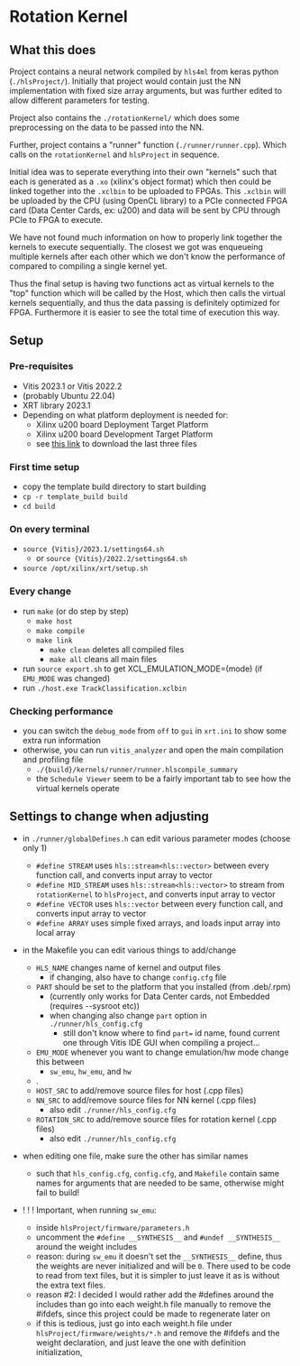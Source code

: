 # Rotation Kernel

## What this does

Project contains a neural network compiled by `hls4ml` from keras python (`./hlsProject/`). Initially that project would contain just the NN implementation with fixed size array arguments, but was further edited to allow different parameters for testing.

Project also contains the `./rotationKernel/` which does some preprocessing on the data to be passed into the NN.

Further, project contains a "runner" function (`./runner/runner.cpp`). Which calls on the `rotationKernel` and `hlsProject` in sequence.

Initial idea was to seperate everything into their own "kernels" such that each is generated as a `.xo` (xilinx's object format) which then could be linked together into the `.xclbin` to be uploaded to FPGAs. This `.xclbin` will be uploaded by the CPU (using OpenCL library) to a PCIe connected FPGA card (Data Center Cards, ex: u200) and data will be sent by CPU through PCIe to FPGA to execute.

We have not found much information on how to properly link together the kernels to execute sequentially. The closest we got was enqueueing multiple kernels after each other which we don't know the performance of compared to compiling a single kernel yet.

Thus the final setup is having two functions act as virtual kernels to the "top" function which will be called by the Host, which then calls the virtual kernels sequentially, and thus the data passing is definitely optimized for FPGA. Furthermore it is easier to see the total time of execution this way.

## Setup

### Pre-requisites

- Vitis 2023.1 or Vitis 2022.2
- (probably Ubuntu 22.04)
- XRT library 2023.1
- Depending on what platform deployment is needed for:
  - Xilinx u200 board Deployment Target Platform
  - Xilinx u200 board Development Target Platform
  - see [this link](https://www.xilinx.com/products/boards-and-kits/alveo/u200.html#gettingStarted) to download the last three files

### First time setup

- copy the template build directory to start building
- `cp -r template_build build`
- `cd build`

### On every terminal

- `source {Vitis}/2023.1/settings64.sh`
  - or `source {Vitis}/2022.2/settings64.sh`
- `source /opt/xilinx/xrt/setup.sh`

### Every change

- run `make` (or do step by step)
  - `make host`
  - `make compile`
  - `make link`
    - `make clean` deletes all compiled files
    - `make all` cleans all main files
- run `source export.sh` to get XCL_EMULATION_MODE=(mode) (if `EMU_MODE` was changed)
- run `./host.exe TrackClassification.xclbin`

### Checking performance

- you can switch the `debug_mode` from `off` to `gui` in `xrt.ini` to show some extra run information
- otherwise, you can run `vitis_analyzer` and open the main compilation and profiling file
  - `./{build}/kernels/runner/runner.hlscompile_summary`
  - the `Schedule Viewer` seem to be a fairly important tab to see how the virtual kernels operate

## Settings to change when adjusting

- in `./runner/globalDefines.h` can edit various parameter modes (choose only 1)
  - `#define STREAM` uses `hls::stream<hls::vector>` between every function call, and converts input array to vector
  - `#define MID_STREAM` uses `hls::stream<hls::vector>` to stream from `rotationKernel` to `hlsProject`, and converts input array to vector
  - `#define VECTOR` uses `hls::vector` between every function call, and converts input array to vector
  - `#define ARRAY` uses simple fixed arrays, and loads input array into local array

- in the Makefile you can edit various things to add/change
  - `HLS_NAME` changes name of kernel and output files
    - if changing, also have to change `config.cfg` file
  - `PART` should be set to the platform that you installed (from .deb/.rpm)
    - (currently only works for Data Center cards, not Embedded (requires --sysroot etc))
    - when changing also change `part` option in `./runner/hls_config.cfg`
      - still don't know where to find `part=` id name, found current one through Vitis IDE GUI when compiling a project...
  - `EMU_MODE` whenever you want to change emulation/hw mode change this between
    - `sw_emu`, `hw_emu`, and `hw`
  - .
  - `HOST_SRC` to add/remove source files for host (.cpp files)
  - `NN_SRC` to add/remove source files for NN kernel (.cpp files)
    - also edit `./runner/hls_config.cfg`
  - `ROTATION_SRC` to add/remove source files for rotation kernel (.cpp files)
    - also edit `./runner/hls_config.cfg`
- when editing one file, make sure the other has similar names
  - such that `hls_config.cfg`, `config.cfg`, and `Makefile` contain same names for arguments that are needed to be same, otherwise might fail to build!
- ! ! ! Important, when running `sw_emu`:
  - inside `hlsProject/firmware/parameters.h`
  - uncomment the `#define __SYNTHESIS__` and `#undef __SYNTHESIS__` around the weight includes
  - reason: during `sw_emu` it doesn't set the `__SYNTHESIS__` define, thus the weights are never initialized and will be `0`. There used to be code to read from text files, but it is simpler to just leave it as is without the extra text files.
  - reason #2: I decided I would rather add the #defines around the includes than go into each weight.h file manually to remove the #ifdefs, since this project could be made to regenerate later on
  - if this is tedious, just go into each weight.h file under `hlsProject/firmware/weights/*.h` and remove the #ifdefs and the weight declaration, and just leave the one with definition initialization,
